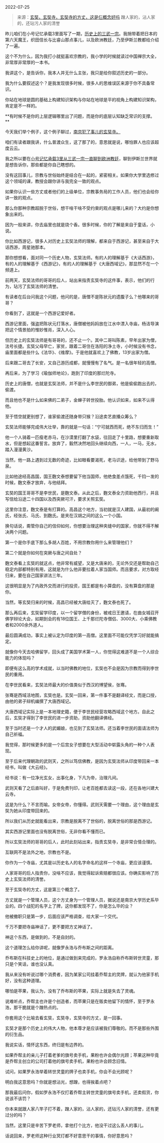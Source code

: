 2022-07-25

> 来源：[玄奘，玄奘寺，玄奘寺的方丈，这是仨概念好吗](http://mp.weixin.qq.com/s?__biz=MzU0MjYwNDU2Mw==&mid=2247507184&idx=1&sn=3dc5700df9e7a63fed454ed9edf07b0e&chksm=fb1ab08ccc6d399aecc5caf171282a2ac0e8e17ad66ff3255a69a0d058edb7bc05b26f37c9f8&scene=27#wechat_redirect)
> 蹭人家的，沾人家的，还玷污人家的清誉

昨儿咱们在小号记忆承载3里面写了一期，[历史上的三武一宗](http://mp.weixin.qq.com/s?__biz=MzU3NDc5Nzc0NQ==&mid=2247519127&idx=1&sn=bd21b8593370a5558fdb10afc57b44d6&chksm=fd2e2949ca59a05fca0a5664f74939ed861b6381d32e2da34bdce1541fde2e47e5a872b6b600&scene=21#wechat_redirect)。我捎带着把日本的第六天魔王，织田信长与比睿山那点事儿，以及欧洲教廷，乃至伊斯兰教都给介绍了一遍。  

  

这个不为什么，因为我打小就挺喜欢宗教的，我小学的时候就读过中国禅宗大全，非常厚非常厚的一本书。  

  

我讲这个，是告诉你，我本人并无什么主张，我只是给你叙述历史的一部分。

  

我为什么要叙述这个？是我发现很多时候，很多人的思维误区来源于你不具备常识。  

  

你站在地球是圆的基础上构建知识架构与你站在地球是平的视角上构建知识架构，肯定是不一样的。  

  

 **有时候不是你的上层逻辑哪里出了问题，而是你的底层认知缺乏常识的支撑。  
**

  

今天我们举个例子，这个例子聊过，[南京犯了事儿的玄奘寺。](http://mp.weixin.qq.com/s?__biz=MzU0MjYwNDU2Mw==&mid=2247507175&idx=1&sn=aafcc43864c9f716c7fe0e0e73d8b16c&chksm=fb1ab09bcc6d398da0418e4e3f659e97b681ac11e5e5cb9112b272dd3f955ab914352e04fdec&scene=21#wechat_redirect)  

  

咱们有读者跟我讲，什么普渡众生，这了那了的，意思就是说，哪怕罪人也应该超度云云。  

  

我之所以要在[小号记忆承载3里从三武一宗一直聊到欧洲教廷](http://mp.weixin.qq.com/s?__biz=MzU3NDc5Nzc0NQ==&mid=2247519127&idx=1&sn=bd21b8593370a5558fdb10afc57b44d6&chksm=fd2e2949ca59a05fca0a5664f74939ed861b6381d32e2da34bdce1541fde2e47e5a872b6b600&scene=21#wechat_redirect)，聊到伊斯兰世界就是想告诉你，那些都是你自己瞎想的。  

  

没有这回事儿，宗教与世俗始终是结合在一起的，紧密相关。如果你大学里选修过这个领域的课，教授会跟你讲与我完全一致的观点。  

  

如果你认识一些方丈或者他们的上级单位，宗教事务局的工作人员，他们也会给你讲一致的观点。

  

那么你那种宗教超脱于世俗，想干啥干啥不受约束的观点是哪儿来的？大约是你想象出来的。  

  

因为一般来讲，你去庙里也就是烧个香。很多时候，你的了解是来自于童话，小说。  

  

你比如西游记，很多人对历史上玄奘法师的理解，都来自于西游记，甚至来自于大话西游，周星驰那本。  

  

那你想想看，面对同一个历史人物，玄奘法师。有的人的理解基于《大话西游》，有的人的理解基于《西游记》，有的人的理解基于《大唐西域记》，那显然不在一个频道上。

  

前两天，玄奘法师的哥哥的后人，站出来指责玄奘寺的这件事，表示，他们的行为，玷污了玄奘法师的清誉。  

  

有读者在后台问我这个问题，他问的是，唐僧不是陈状元的遗腹子么？他哪来的哥哥？  

  

你看到了，这就是一个西游记爱好者。  

  

西游记里面，强盗把陈状元打落水，唐僧被他妈妈放在江水中漂入寺庙，杨洁导演把这个情景拍的惟妙惟肖，深入人心。  

  

但历史上的玄奘法师是有哥哥的，还不止一个。其中二哥叫陈素，早年出家为僧，法号长捷。玄奘父母早亡，家贫，跟着二哥住在洛阳的净土寺，小时候没有书念，庙里面都是些什么《法华》、《维摩》。于是他就喜欢上了佛教，13岁出家为僧。

  

后来跟二哥去了长安，又自己游历成都，就慢慢有了名气。是一名很年轻的高僧。

  

再后来，为了学习《瑜伽师地论》，跑到了印度的那烂陀寺。

  

历史上的唐僧，也就是玄奘法师，并不是什么李世民的御弟，他是偷偷跑出去的，偷渡。

  

而且他也不是什么如来佛的二弟子，金蝉子转世投胎。他认识如来，如来不认得他。  

  

至于悟空就更别想了，谁家偷渡还随身带只猴？沿途卖艺直播众筹么？

  

玄奘法师能够完成伟大壮举，靠的就是一句话：“宁可就西而死，绝不东归而生！”

  

他一个人骑着一匹瘦老赤马，在沙漠里打翻了水袋，往回走了十里路，想要重新取水，但是想起这番誓言。放弃了，毅然决然地回头继续向西，一人，一马，无水，踏入漫漫黄沙。

  

当然，他一路上遇到过无数的奇迹，比如眼看要渴死，老马识途，给他带到了野马泉。

  

比如他途经高昌国，国王麴文泰想要留下他当国师，他绝食差点饿死，千钧一发的时候，麴文泰才放弃，与他结拜。

  

玄奘的国王哥哥不是李世民，是麴文泰。从此之后，麴文泰全力资助他西行，并且写信给沿途二十四国以及西突厥可汗，要求关照玄奘。

  

这里你注意，麴文泰是有打算的。高昌这个地方，当初就是汉人建国，从最初的阚氏，经张氏、马氏、到麴氏。是夹在汉胡之间的这么一个小国。

  

换句话说，甭管你自己的信仰如何，你想要治理这种夹缝中的国家，你就不得不解决两个问题。  

  

第一个是你手底下那么多胡人百姓，不用宗教你用什么来管理他们？

第二个就是你如何在突厥与唐之间自处？

  

麴文泰看上玄奘的就这点，他非常有威望，又是大唐来的，无论外交还是帮助自己稳定内部都特别有用，这就是为什么他非要拉着人家当国师。而且要求，对方取经归来，要在自己国家讲法三年。

  

这很明显是为了内政外交而进行的投资，国王都是有小算盘的，没有算盘的那是你。

  

当然，等玄奘归来的时候，高昌已经被大唐给灭了，麴文泰也死了。

  

那么再后来，玄奘留学印度，以一个留学僧的身份，被戒日王邀请，在曲女城召开佛学辩论大会，如期到会的有18位国王、上千那烂陀寺僧侣、3000大、小乘佛教者和2000余外道人。

  

最后圆满成功，事实上被认定为印度的第一高僧。这里面不可能仅凭学习好就能搞定。

  

就像你今天去哈佛留学，回头成了美国学术第一人，你觉得这难道不是一个人综合能力的体现吗？

  

即便有这么高的学术成就，以当时佛教的地位，玄奘也不会是因为宗教而得到李世民的重用。  

  

在李世民看来，玄奘法师最大的价值类似于西汉的博望侯，张骞。

  

张骞是西域活地图，玄奘也是。玄奘一回来，第一件事不是翻译经文，而是口授，由他的弟子辩机编撰了大唐西域记。

  

大唐西域记实际上是一本地理史籍，便于李世民经营攻略西域这个地方。自此之后，玄奘才得到了李世民的进一步资助，资助他翻译佛经。

  

至于当时还是一个才人的武媚娘，也见到了玄奘法师。还当着李世民的面请法师为自己祈福。  

  

我觉得，那时候更多的是一个后宫女子想要在大型活动中崭露头角的一种个人表现。  

  

至于后来代理朝政的武则天，之所以笃信佛教，是因为玄奘法师从印度带回来一本经书，叫做《大云经》。

  

经书说：有一位净光玄女，出事化身，下凡为帝，治理凡间。

  

武则天看了之后直叫好，于是免费刊印，让老百姓都去读这一段，还在各地兴建大云寺。  

  

这是为什么？不言而喻。女帝女帝，你懂得。武则天需要一个理由，这个理由是玄奘为她从印度带回来的。  

  

所以我们从历史就能看出来，宗教是脱离不了世俗的，脱离世俗的那是西游记。

  

其实西游记里面也没有脱离世俗，无非你看不懂而已。  

  

所以玄奘法师的哥哥的后人，此时此刻站出来，指责玄奘寺，是非常合情合理的。  

  

互联网不是法外之地，宗教也不是。  

  

你作为一个寺庙，尤其是以历史名人的名字命名的这样一个寺庙，更应该谨慎。  

  

人家哥哥的后人指责你，没啥不应该，我觉得起诉索赔都很应该。你确实影响了历史上玄奘法师的清誉。  

  

至于玄奘寺的方丈，这是第三个概念了。  

  

方丈就是一个管理人员，这个方丈身为一个管理人员，据说还是南京大学历史系毕业的。四个战犯的名字上了牌，这你都发现不了，你是怎么毕的业？  

  

他被撤职只是第一步，后面应该严格调查，给大家一个交代。  

  

千万不要把寺庙神话了，更不要把方丈神话了。

  

神这个东西，是做到的，不是自封的。  

  

这个道理怎么给你讲呢，就像罗永浩与乔布斯之间的距离。  

  

乔布斯在科技史上的地位，是通过做到来完成的，罗永浩自称乔布斯转世灵童，那只是个笑话，谁也没认真。  

  

我从来没有听说过哪个消费者，因为某家公司挂着乔帮主的灵牌，就认为他家手机好，没有这种道理。  

  

哪怕是苹果，我认为，没有了乔布斯的苹果，实际上就是失去了灵魂。  

  

说难听点，乔帮主也许是个创造者，而苹果只是在贩卖他留下的情怀，至于罗永浩，那干脆就是个蹭热点的。  

  

你套用这个比喻去看玄奘，玄奘寺，玄奘寺的方丈，是一回事。  

  

玄奘才是那个历史上的伟大人物，他本尊才是应该被我们尊敬的。而不是那些外围的衍生品。

  

我说实话，情怀这东西，终归是有边界的。  

  

如果乔帮主的亲儿子打着老爹的旗号卖手机，果粉也许会偶尔光顾；苹果这种毕竟是乔帮主创立的公司打着他的旗号卖手机，果粉也许会顾念旧情。

  

试问，如果罗永浩举着转世灵童的牌子也卖手机，你会不会光顾呢？

  

明白我这意思吗？你就是想沾光，想蹭，也得挨着点吧？  

  

那我最后问你，假如罗永浩不仅打着乔帮主转世灵童的旗号卖手机，还卖假货，你说该不该罚？  

  

你本来就跟人家八竿子打不着，蹭人家的，沾人家的，还玷污人家的清誉，还有更过分的吗？

  

当然，这里只是辛苦下罗老师，拿他打个比方，他没干过这么丢人的事儿。

  

话说回来，罗老师这种行业冥灯都不好意思干的事情，你好意思吗？

